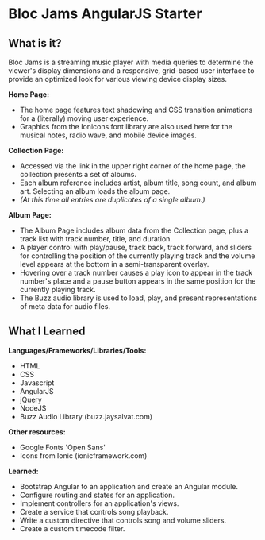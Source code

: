 # Bloc Jams AngularJS Starter

## What is it?

Bloc Jams is a streaming music player with media queries to determine the viewer's display dimensions and a responsive, grid-based user interface to provide an optimized look for various viewing device display sizes.

**Home Page:**
* The home page features text shadowing and CSS transition animations for a (literally) moving user experience.
* Graphics from the Ionicons font library are also used here for the musical notes, radio wave, and mobile device images.

**Collection Page:**
* Accessed via the link in the upper right corner of the home page, the collection presents a set of albums.
* Each album reference includes artist, album title, song count, and album art. Selecting an album loads the album page.
* _(At this time all entries are duplicates of a single album.)_

**Album Page:**
* The Album Page includes album data from the Collection page, plus a track list with track number, title, and duration. 
* A player control with play/pause, track back, track forward, and sliders for controlling the position of the currently playing track and the volume level appears at the bottom in a semi-transparent overlay.
* Hovering over a track number causes a play icon to appear in the track number's place and a pause button appears in the same position for the currently playing track.
* The Buzz audio library is used to load, play, and present representations of meta data for audio files.

## What I Learned

**Languages/Frameworks/Libraries/Tools:**
* HTML
* CSS
* Javascript
* AngularJS
* jQuery
* NodeJS
* Buzz Audio Library (buzz.jaysalvat.com)

**Other resources:**
* Google Fonts 'Open Sans'
* Icons from Ionic (ionicframework.com)

**Learned:**
* Bootstrap Angular to an application and create an Angular module.
* Configure routing and states for an application.
* Implement controllers for an application's views.
* Create a service that controls song playback.
* Write a custom directive that controls song and volume sliders.
* Create a custom timecode filter.
